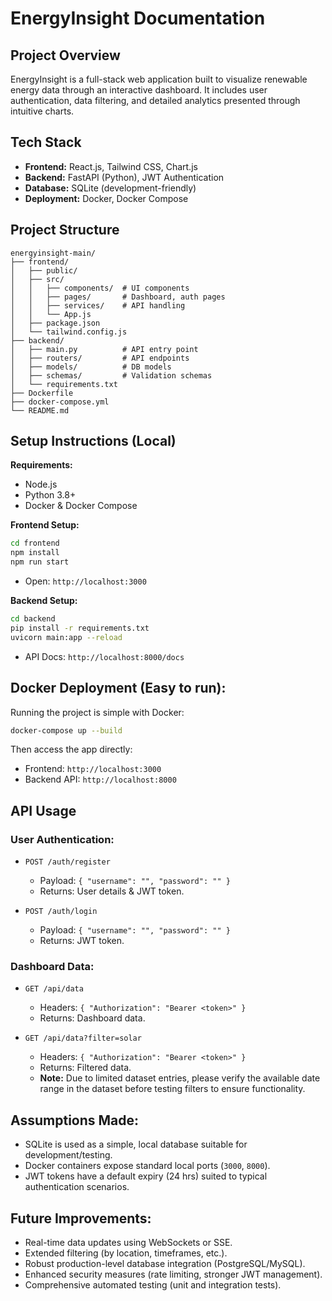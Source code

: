 # EnergyInsight Documentation

## Project Overview
EnergyInsight is a full-stack web application built to visualize renewable energy data through an interactive dashboard. It includes user authentication, data filtering, and detailed analytics presented through intuitive charts.

## Tech Stack
- **Frontend:** React.js, Tailwind CSS, Chart.js
- **Backend:** FastAPI (Python), JWT Authentication
- **Database:** SQLite (development-friendly)
- **Deployment:** Docker, Docker Compose

## Project Structure
```
energyinsight-main/
├── frontend/
│   ├── public/
│   ├── src/
│   │   ├── components/  # UI components
│   │   ├── pages/       # Dashboard, auth pages
│   │   ├── services/    # API handling
│   │   └── App.js
│   ├── package.json
│   └── tailwind.config.js
├── backend/
│   ├── main.py          # API entry point
│   ├── routers/         # API endpoints
│   ├── models/          # DB models
│   ├── schemas/         # Validation schemas
│   └── requirements.txt
├── Dockerfile
├── docker-compose.yml
└── README.md
```

## Setup Instructions (Local)

**Requirements:**
- Node.js
- Python 3.8+
- Docker & Docker Compose

**Frontend Setup:**
```bash
cd frontend
npm install
npm run start
```
- Open: `http://localhost:3000`

**Backend Setup:**
```bash
cd backend
pip install -r requirements.txt
uvicorn main:app --reload
```
- API Docs: `http://localhost:8000/docs`

## Docker Deployment (Easy to run):

Running the project is simple with Docker:

```bash
docker-compose up --build
```

Then access the app directly:

- Frontend: `http://localhost:3000`
- Backend API: `http://localhost:8000`

## API Usage

### User Authentication:
- `POST /auth/register`
  - Payload: `{ "username": "", "password": "" }`
  - Returns: User details & JWT token.

- `POST /auth/login`
  - Payload: `{ "username": "", "password": "" }`
  - Returns: JWT token.

### Dashboard Data:
- `GET /api/data`
  - Headers: `{ "Authorization": "Bearer <token>" }`
  - Returns: Dashboard data.

- `GET /api/data?filter=solar`
  - Headers: `{ "Authorization": "Bearer <token>" }`
  - Returns: Filtered data.
  - **Note:** Due to limited dataset entries, please verify the available date range in the dataset before testing filters to ensure functionality.

## Assumptions Made:
- SQLite is used as a simple, local database suitable for development/testing.
- Docker containers expose standard local ports (`3000`, `8000`).
- JWT tokens have a default expiry (24 hrs) suited to typical authentication scenarios.

## Future Improvements:
- Real-time data updates using WebSockets or SSE.
- Extended filtering (by location, timeframes, etc.).
- Robust production-level database integration (PostgreSQL/MySQL).
- Enhanced security measures (rate limiting, stronger JWT management).
- Comprehensive automated testing (unit and integration tests).


